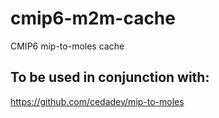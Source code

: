 # cmip6-m2m-cache
CMIP6 mip-to-moles cache

## To be used in conjunction with:

https://github.com/cedadev/mip-to-moles
